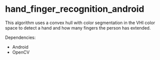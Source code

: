 # hand_finger_recognition_android

This algorithm uses a convex hull with color segmentation in the VHI color space to detect a hand and how many fingers the person has extended.

Dependencies:

- Android
- OpenCV

